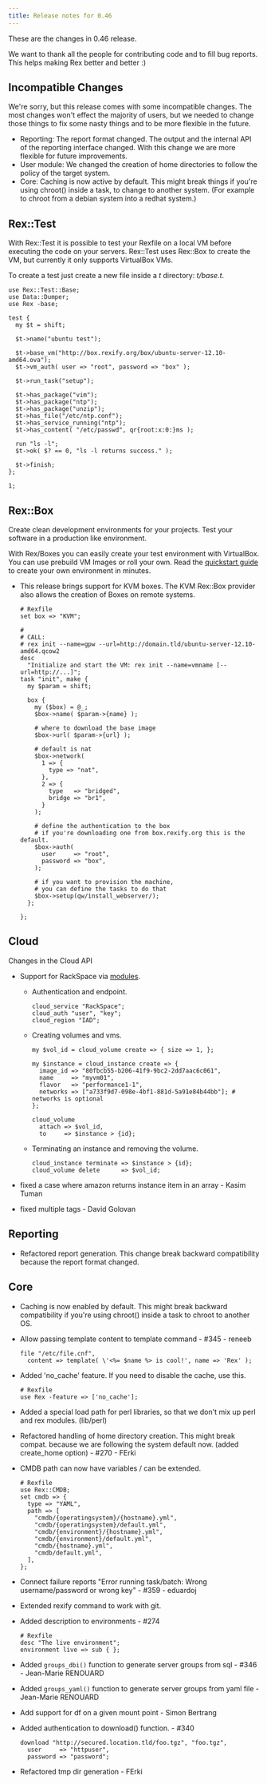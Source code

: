 ```yaml
---
title: Release notes for 0.46
---
```


These are the changes in 0.46 release.

We want to thank all the people for contributing code and to fill bug reports. This helps making Rex better and better :)

## Incompatible Changes

We're sorry, but this release comes with some incompatible changes. The most changes won't effect the majority of users, but we needed to change those things to fix some nasty things and to be more flexible in the future.

-   Reporting: The report format changed. The output and the internal API of the reporting interface changed. With this change we are more flexible for future improvements.
-   User module: We changed the creation of home directories to follow the policy of the target system.
-   Core: Caching is now active by default. This might break things if you're using chroot() inside a task, to change to another system. (For example to chroot from a debian system into a redhat system.)

## Rex::Test

With Rex::Test it is possible to test your Rexfile on a local VM before executing the code on your servers. Rex::Test uses Rex::Box to create the VM, but currently it only supports VirtualBox VMs.

To create a test just create a new file inside a *t* directory: *t/base.t*.

    use Rex::Test::Base;
    use Data::Dumper;
    use Rex -base;

    test {
      my $t = shift;

      $t->name("ubuntu test");

      $t->base_vm("http://box.rexify.org/box/ubuntu-server-12.10-amd64.ova");
      $t->vm_auth( user => "root", password => "box" );

      $t->run_task("setup");

      $t->has_package("vim");
      $t->has_package("ntp");
      $t->has_package("unzip");
      $t->has_file("/etc/ntp.conf");
      $t->has_service_running("ntp");
      $t->has_content( "/etc/passwd", qr{root:x:0:}ms );

      run "ls -l";
      $t->ok( $? == 0, "ls -l returns success." );

      $t->finish;
    };

    1;

## Rex::Box

Create clean development environments for your projects. Test your software in a production like environment.

With Rex/Boxes you can easily create your test environment with VirtualBox. You can use prebuild VM Images or roll your own. Read the [quickstart guide](http://box.rexify.org/guide) to create your own environment in minutes.

-   This release brings support for KVM boxes. The KVM Rex::Box provider also allows the creation of Boxes on remote systems.

        # Rexfile
        set box => "KVM";

        #
        # CALL:
        # rex init --name=gpw --url=http://domain.tld/ubuntu-server-12.10-amd64.qcow2
        desc
          "Initialize and start the VM: rex init --name=vmname [--url=http://...]";
        task "init", make {
          my $param = shift;

          box {
            my ($box) = @_;
            $box->name( $param->{name} );

            # where to download the base image
            $box->url( $param->{url} );

            # default is nat
            $box->network(
              1 => {
                type => "nat",
              },
              2 => {
                type   => "bridged",
                bridge => "br1",
              }
            );

            # define the authentication to the box
            # if you're downloading one from box.rexify.org this is the default.
            $box->auth(
              user     => "root",
              password => "box",
            );

            # if you want to provision the machine,
            # you can define the tasks to do that
            $box->setup(qw/install_webserver/);
          };

        };

## Cloud

Changes in the Cloud API

-   Support for RackSpace via [modules](#).

    -   Authentication and endpoint.

            cloud_service "RackSpace";
            cloud_auth "user", "key";
            cloud_region "IAD";

    -   Creating volumes and vms.

            my $vol_id = cloud_volume create => { size => 1, };

            my $instance = cloud_instance create => {
              image_id => "80fbcb55-b206-41f9-9bc2-2dd7aac6c061",
              name     => "myvm01",
              flavor   => "performance1-1",
              networks => ["a733f9d7-098e-4bf1-881d-5a91e84b44bb"]; # networks is optional
            };

            cloud_volume
              attach => $vol_id,
              to     => $instance > {id};

    -   Terminating an instance and removing the volume.

            cloud_instance terminate => $instance > {id};
            cloud_volume delete      => $vol_id;

-   fixed a case where amazon returns instance item in an array - Kasim Tuman
-   fixed multiple tags - David Golovan

## Reporting

-   Refactored report generation. This change break backward compatibility because the report format changed.

## Core

-   Caching is now enabled by default. This might break backward compatibility if you're using chroot() inside a task to chroot to another OS.

-   Allow passing template content to template command - \#345 - reneeb

        file "/etc/file.cnf",
          content => template( \'<%= $name %> is cool!', name => 'Rex' );

-   Added 'no\_cache' feature. If you need to disable the cache, use this.

        # Rexfile
        use Rex -feature => ['no_cache'];

-   Added a special load path for perl libraries, so that we don't mix up perl and rex modules. (lib/perl)

-   Refactored handling of home directory creation. This might break compat. because we are following the system default now. (added create\_home option) - \#270 - FErki

-   CMDB path can now have variables / can be extended.

        # Rexfile
        use Rex::CMDB;
        set cmdb => {
          type => "YAML",
          path => [
            "cmdb/{operatingsystem}/{hostname}.yml",
            "cmdb/{operatingsystem}/default.yml",
            "cmdb/{environment}/{hostname}.yml",
            "cmdb/{environment}/default.yml",
            "cmdb/{hostname}.yml",
            "cmdb/default.yml",
          ],
        };

-   Connect failure reports "Error running task/batch: Wrong username/password or wrong key" - \#359 - eduardoj

-   Extended rexify command to work with git.

-   Added description to environments - \#274

        # Rexfile
        desc "The live environment";
        environment live => sub { };

-   Added `groups_dbi()` function to generate server groups from sql - \#346 - Jean-Marie RENOUARD

-   Added `groups_yaml()` function to generate server groups from yaml file - Jean-Marie RENOUARD

-   Add support for df on a given mount point - Simon Bertrang

-   Added authentication to download() function. - \#340

        download "http://secured.location.tld/foo.tgz", "foo.tgz",
          user     => "httpuser",
          password => "password";

-   Refactored tmp dir generation - FErki


